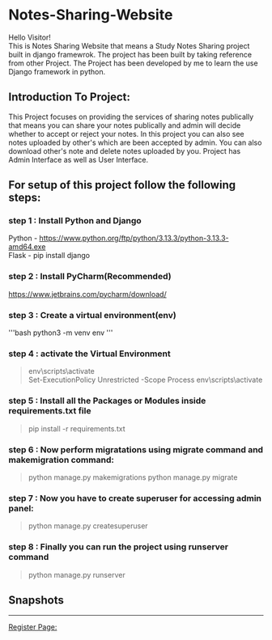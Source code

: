 # Notes-Sharing-Website

Hello Visitor!  
This is Notes Sharing Website that means a Study Notes Sharing project built in django framewrok. The project has been built by taking reference from other Project.
The Project has been developed by me to learn the use Django framework in python.

## Introduction To Project:
This Project focuses on providing the services of sharing notes publically that means you can share your notes publically and admin will decide whether to accept or reject your notes.  In this project you can also see notes uploaded by other's which are been accepted by admin.  You can also download other's note and delete notes uploaded by you. Project has Admin Interface as well as User Interface.

## For setup of this project follow the following steps:

### step 1 : Install Python and Django
Python - https://www.python.org/ftp/python/3.13.3/python-3.13.3-amd64.exe  
Flask - pip install django  

### step 2 : Install PyCharm(Recommended)  
https://www.jetbrains.com/pycharm/download/

### step 3 : Create a virtual environment(env)
'''bash
python3 -m venv env
'''

### step 4 : activate the Virtual Environment
> env\scripts\activate  
> Set-ExecutionPolicy Unrestricted -Scope Process
> env\scripts\activate

### step 5 : Install all the Packages or Modules inside requirements.txt file
> pip install -r requirements.txt

### step 6 : Now perform migratations using migrate command and makemigration command:
> python manage.py makemigrations
> python manage.py migrate  

### step 7 : Now you have to create superuser for accessing admin panel:
> python manage.py createsuperuser

### step 8 : Finally you can run the project using runserver command
> python manage.py runserver
  

## Snapshots
____________________________________________________________________________________________________________________________________________________________________________________________________________________

<ins>Register Page:</ins>






